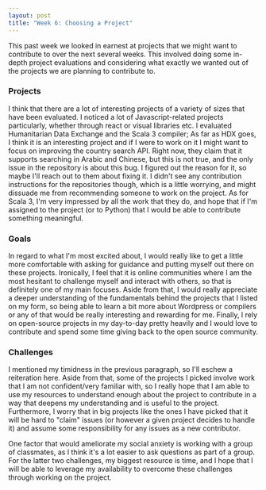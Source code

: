 ```yaml
---
layout: post
title: "Week 6: Choosing a Project"
---
```


This past week we looked in earnest at projects that we might want to contribute
to over the next several weeks. This involved doing some in-depth project
evaluations and considering what exactly we wanted out of the projects we are
planning to contribute to.

<!--more-->

### Projects

I think that there are a lot of interesting projects of a variety of sizes that
have been evaluated. I noticed a lot of Javascript-related projects
particularly, whether through react or visual libraries etc. I evaluated
Humanitarian Data Exchange and the Scala 3 compiler; As far as HDX goes, I think
it is an interesting project and if I were to work on it I might want to focus
on improving the country search API. Right now, they claim that it supports
searching in Arabic and Chinese, but this is not true, and the only issue in the
repository is about this bug. I figured out the reason for it, so maybe I'll
reach out to them about fixing it. I didn't see any contribution instructions
for the repositories though, which is a little worrying, and might dissuade me
from recommending someone to work on the project. As for Scala 3, I'm very
impressed by all the work that they do, and hope that if I'm assigned to the
project (or to Python) that I would be able to contribute something meaningful.

### Goals

In regard to what I'm most excited about, I would really like to get a little
more comfortable with asking for guidance and putting myself out there on these
projects. Ironically, I feel that it is online communities where I am the most
hesitant to challenge myself and interact with others, so that is definitely one
of my main focuses. Aside from that, I would really appreciate a deeper
understanding of the fundamentals behind the projects that I listed on my form,
so being able to learn a bit more about Wordpress or compilers or any of that
would be really interesting and rewarding for me. Finally, I rely on open-source
projects in my day-to-day pretty heavily and I would love to contribute and
spend some time giving back to the open source community.

### Challenges

I mentioned my timidness in the previous paragraph, so I'll eschew a reiteration
here. Aside from that, some of the projects I picked involve work that I am not
confident/very familiar with, so I really hope that I am able to use my
resources to understand enough about the project to contribute in a way that
deepens my understanding and is useful to the project. Furthermore, I worry that
in big projects like the ones I have picked that it will be hard to "claim"
issues (or however a given project decides to handle it) and assume some
responsibility for any issues as a new contributor.

One factor that would ameliorate my social anxiety is working with a group of
classmates, as I think it's a lot easier to ask questions as part of a group.
For the latter two challenges, my biggest resource is time, and I hope that I
will be able to leverage my availability to overcome these challenges through
working on the project.
